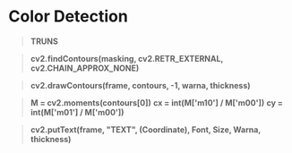 # Color Detection

> **TRUNS**

> **cv2.findContours(masking, cv2.RETR_EXTERNAL, cv2.CHAIN_APPROX_NONE)**

> **cv2.drawContours(frame, contours, -1, warna, thickness)**

> **M = cv2.moments(contours[0])**
> **cx = int(M['m10'] / M['m00'])**
> **cy = int(M['m01'] / M['m00'])**

> **cv2.putText(frame, "TEXT", (Coordinate), Font, Size, Warna, thickness)**
